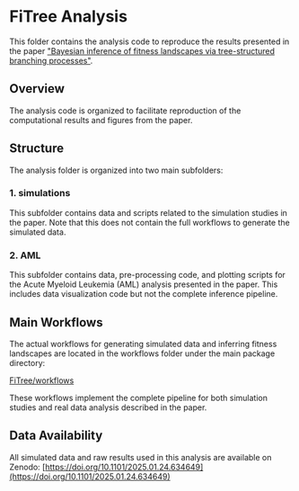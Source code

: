 # FiTree Analysis

This folder contains the analysis code to reproduce the results presented in the paper ["Bayesian inference of fitness landscapes via tree-structured branching processes"](https://doi.org/10.1101/2025.01.24.634649).

## Overview

The analysis code is organized to facilitate reproduction of the computational results and figures from the paper. 

## Structure

The analysis folder is organized into two main subfolders:

### 1. simulations

This subfolder contains data and scripts related to the simulation studies in the paper. Note that this does not contain the full workflows to generate the simulated data.

### 2. AML

This subfolder contains data, pre-processing code, and plotting scripts for the Acute Myeloid Leukemia (AML) analysis presented in the paper. This includes data visualization code but not the complete inference pipeline.

## Main Workflows

The actual workflows for generating simulated data and inferring fitness landscapes are located in the workflows folder under the main package directory:

[FiTree/workflows](../workflows)

These workflows implement the complete pipeline for both simulation studies and real data analysis described in the paper.

## Data Availability

All simulated data and raw results used in this analysis are available on Zenodo:
[https://doi.org/10.1101/2025.01.24.634649](https://doi.org/10.1101/2025.01.24.634649)

